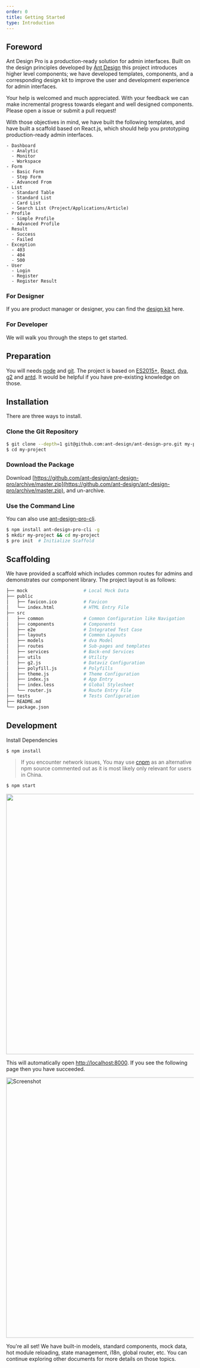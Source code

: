 ```yaml
---
order: 0
title: Getting Started
type: Introduction
---
```


## Foreword

Ant Design Pro is a production-ready solution for admin interfaces. Built on the design principles developed by [Ant Design](http://ant.design/) this project introduces higher level components; we have developed templates, components, and a   corresponding design kit to improve the user and development experience for admin interfaces.

Your help is welcomed and much appreciated. With your feedback we can make incremental progress towards elegant and well designed components. Please open a issue or submit a pull request!

With those objectives in mind, we have built the following templates, and have built a scaffold based on React.js, which should help you prototyping production-ready admin interfaces.

```
- Dashboard
  - Analytic
  - Monitor
  - Workspace
- Form
  - Basic Form
  - Step Form
  - Advanced From
- List
  - Standard Table
  - Standard List
  - Card List
  - Search List (Project/Applications/Article)
- Profile
  - Simple Profile
  - Advanced Profile
- Result
  - Success
  - Failed
- Exception
  - 403
  - 404
  - 500
- User
  - Login
  - Register
  - Register Result
```

### For Designer

If you are product manager or designer, you can find the [design kit](/docs/resource) here.

### For Developer

We will walk you through the steps to get started.

## Preparation

You will needs [node](http://nodejs.org/) and [git](https://git-scm.com/). The project is based on [ES2015+](http://es6.ruanyifeng.com/), [React](http://facebook.github.io/react/), [dva](http://github.com/dvajs/dva), [g2](https://antv.alipay.com/g2/doc/index.html) and [antd](https://ant.design/docs/react/introduce). It would be helpful if you have pre-existing knowledge on those.

## Installation

There are three ways to install.

### Clone the Git Repository

```bash
$ git clone --depth=1 git@github.com:ant-design/ant-design-pro.git my-project
$ cd my-project
```

### Download the Package

Download [https://github.com/ant-design/ant-design-pro/archive/master.zip](https://github.com/ant-design/ant-design-pro/archive/master.zip), and un-archive.

### Use the Command Line

You can also use [ant-design-pro-cli](https://github.com/ant-design/ant-design-pro-cli).

```bash
$ npm install ant-design-pro-cli -g
$ mkdir my-project && cd my-project
$ pro init  # Initialize Scaffold
```

## Scaffolding

We have provided a scaffold which includes common routes for admins and demonstrates our component library. The project layout is as follows:

```bash
├── mock                     # Local Mock Data
├── public
│   ├── favicon.ico          # Favicon
│   └── index.html           # HTML Entry File
├── src
│   ├── common               # Common Configuration like Navigation
│   ├── components           # Components
│   ├── e2e                  # Integrated Test Case
│   ├── layouts              # Common Layouts
│   ├── models               # dva Model
│   ├── routes               # Sub-pages and templates
│   ├── services             # Back-end Services
│   ├── utils                # Utility
│   ├── g2.js                # Dataviz Configuration
│   ├── polyfill.js          # Polyfills
│   ├── theme.js             # Theme Configuration
│   ├── index.js             # App Entry
│   ├── index.less           # Global Stylesheet
│   └── router.js            # Route Entry File
├── tests                    # Tests Configuration
├── README.md
└── package.json
```

## Development

Install Dependencies

```bash
$ npm install
```

> If you encounter network issues, You may use [cnpm](https://cnpmjs.org/) as an alternative npm source commented out as it is most likely only relevant for users in China.

```bash
$ npm start
```

<img src="https://gw.alipayobjects.com/zos/rmsportal/DaIsSQRbNkwOXbMDhqEx.png" width="700" />

This will automatically open [http://localhost:8000](http://localhost:8000). If you see the following page then you have succeeded.

<img src="https://gw.alipayobjects.com/zos/rmsportal/psqyFTiRoXQeaNZdjppA.png" width="700" alt="Screenshot" />

You're all set!
We have built-in models, standard components, mock data, hot module reloading, state management, i18n, global router, etc.
You can continue exploring other documents for more details on those topics.
